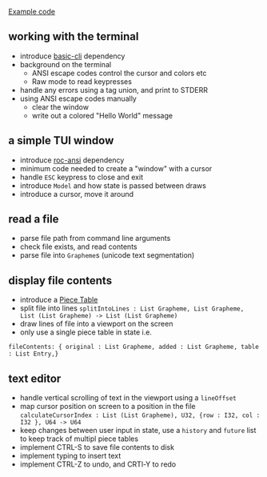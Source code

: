 ---
---

[Example code](https://github.com/lukewilliamboswell/roc-ansi/blob/main/examples/text-editor.roc)

## working with the terminal
- introduce [basic-cli](https://github.com/roc-lang/basic-cli) dependency
- background on the terminal
  - ANSI escape codes control the cursor and colors etc
  - Raw mode to read keypresses
- handle any errors using a tag union, and print to STDERR 
- using ANSI escape codes manually
  - clear the window
  - write out a colored "Hello World" message

## a simple TUI window
- introduce [roc-ansi](https://github.com/lukewilliamboswell/roc-ansi) dependency
- minimum code needed to create a "window" with a cursor
- handle `ESC` keypress to close and exit
- introduce `Model` and how state is passed between draws
- introduce a cursor, move it around

## read a file
- parse file path from command line arguments
- check file exists, and read contents
- parse file into `Grapheme`s (unicode text segmentation)

## display file contents
- introduce a [Piece Table](https://en.wikipedia.org/wiki/Piece_table)
- split file into lines `splitIntoLines : List Grapheme, List Grapheme, List (List Grapheme) -> List (List Grapheme)`
- draw lines of file into a viewport on the screen
- only use a single piece table in state i.e. 

```roc
fileContents: { original : List Grapheme, added : List Grapheme, table : List Entry,}
```

## text editor
- handle vertical scrolling of text in the viewport using a `lineOffset`
- map cursor position on screen to a position in the file `calculateCursorIndex : List (List Grapheme), U32, {row : I32, col : I32 }, U64 -> U64`
- keep changes between user input in state, use a `history` and `future` list to keep track of multipl piece tables
- implement CTRL-S to save file contents to disk
- implement typing to insert text
- implement CTRL-Z to undo, and CRTl-Y to redo